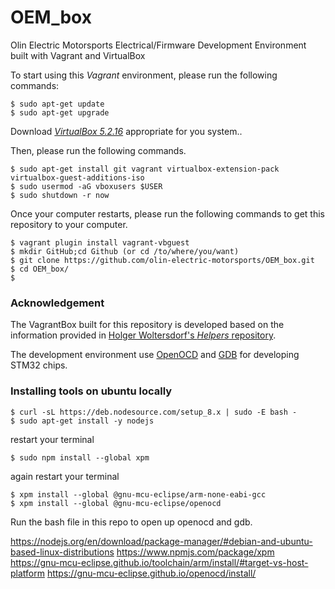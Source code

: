 # OEM_box
Olin Electric Motorsports Electrical/Firmware Development Environment built with Vagrant and VirtualBox

To start using this _Vagrant_ environment, please run the following commands:
```
$ sudo apt-get update
$ sudo apt-get upgrade
```
Download [_VirtualBox 5.2.16_](https://www.virtualbox.org/wiki/Linux_Downloads) appropriate for you system..

Then, please run the following commands.
```
$ sudo apt-get install git vagrant virtualbox-extension-pack virtualbox-guest-additions-iso
$ sudo usermod -aG vboxusers $USER
$ sudo shutdown -r now
```

Once your computer restarts, please run the following commands to get this repository to your computer.
```
$ vagrant plugin install vagrant-vbguest
$ mkdir GitHub;cd Github (or cd /to/where/you/want)
$ git clone https://github.com/olin-electric-motorsports/OEM_box.git
$ cd OEM_box/
$ 
```

### Acknowledgement
The VagrantBox built for this repository is developed based on the information provided in [Holger Woltersdorf's _Helpers_ repository](https://github.com/hollodotme/Helpers/blob/master/Tutorials/vagrant/self-hosted-vagrant-boxes-with-versioning.md).

The development environment use [OpenOCD](https://sourceforge.net/p/openocd/code/ci/master/tree/) and [GDB](https://gnu-mcu-eclipse.github.io/debug/install/) for developing STM32 chips.

### Installing tools on ubuntu locally
```
$ curl -sL https://deb.nodesource.com/setup_8.x | sudo -E bash -
$ sudo apt-get install -y nodejs
```
restart your terminal
```
$ sudo npm install --global xpm
```
again restart your terminal
```
$ xpm install --global @gnu-mcu-eclipse/arm-none-eabi-gcc
$ xpm install --global @gnu-mcu-eclipse/openocd
```
Run the bash file in this repo to open up openocd and gdb.


https://nodejs.org/en/download/package-manager/#debian-and-ubuntu-based-linux-distributions
https://www.npmjs.com/package/xpm
https://gnu-mcu-eclipse.github.io/toolchain/arm/install/#target-vs-host-platform
https://gnu-mcu-eclipse.github.io/openocd/install/
